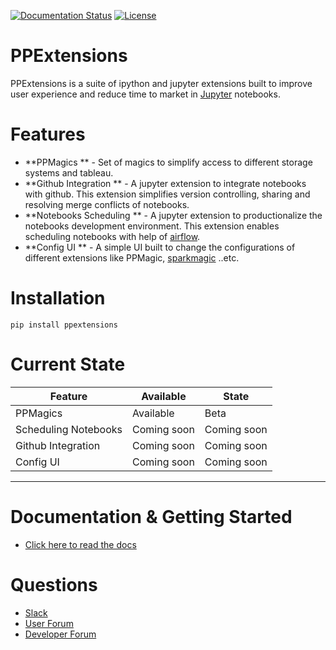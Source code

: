 [![Documentation Status](https://readthedocs.org/projects/ppextensions/badge/?version=latest)](http://ppextensions.readthedocs.io/en/latest/?badge=latest)
[![License](https://img.shields.io/badge/License-BSD%203--Clause-blue.svg)](https://opensource.org/licenses/BSD-3-Clause)

# PPExtensions

PPExtensions is a suite of ipython and jupyter extensions built to improve user experience and reduce time to market in [Jupyter](http://jupyter.org) notebooks.


# Features

* **PPMagics ** - Set of magics to simplify access to different storage systems and tableau.
* **Github Integration ** - A jupyter extension to integrate notebooks with github. This extension simplifies version controlling, sharing and resolving merge conflicts of notebooks.
* **Notebooks Scheduling ** - A jupyter extension to productionalize the notebooks development environment. This extension enables scheduling notebooks with help of [airflow](https://airflow.apache.org/).
* **Config UI ** - A simple UI built to change the configurations of different extensions like PPMagic, [sparkmagic](https://github.com/jupyter-incubator/sparkmagic) ..etc.


# Installation

    pip install ppextensions


# Current State

| Feature | Available | State |
|---------------------- | ------------- | -------------|
| PPMagics | Available | Beta |
| Scheduling Notebooks | Coming soon | Coming soon |
| Github Integration | Coming soon | Coming soon |
| Config UI | Coming soon | Coming soon |

--------------------------------------------------------------------------------------------------------------------

# Documentation & Getting Started

* [Click here to read the docs](http://ppextensions.readthedocs.io/)

# Questions

* [Slack](https://ppextensions.slack.com)
* [User Forum](https://groups.google.com/d/forum/ppextensions)
* [Developer Forum](https://groups.google.com/d/forum/ppextensions)
